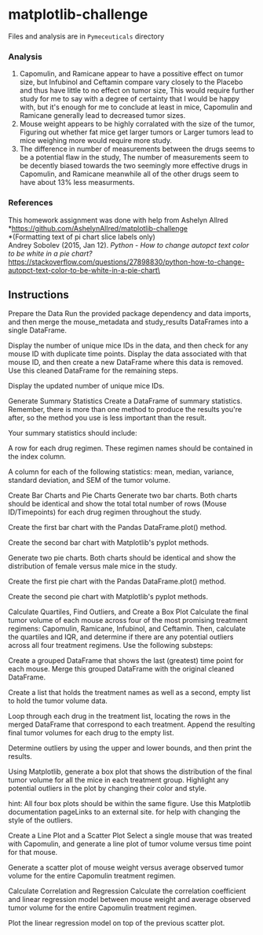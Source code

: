 # matplotlib-challenge
Files and analysis are in `Pymeceuticals` directory

### Analysis
1. Capomulin, and Ramicane appear to have a possitive effect on tumor size, but Infubinol and Ceftamin compare vary closely to the Placebo and thus have little to no effect on tumor size, This would require further study for me to say with a degree of certainty that I would be happy with, but it's enough for me to conclude at least in mice, Capomulin and Ramicane generally lead to decreased tumor sizes.
2. Mouse weight appears to be highly corralated with the size of the tumor, Figuring out whether fat mice get larger tumors or Larger tumors lead to mice weighing more would require more study.
3. The difference in number of measurements between the drugs seems to be a potential flaw in the study, The number of measurements seem to be decently biased towards the two seemingly more effective drugs in Capomulin, and Ramicane meanwhile all of the other drugs seem to have about 13% less measurments.

### References
This homework assignment was done with help from Ashelyn Allred \
	*https://github.com/AshelynAllred/matplotlib-challenge \
	*(Formatting text of pi chart slice labels only)  \
Andrey Sobolev (2015, Jan 12). *Python \- How to change autopct text color to be white in a pie chart?*  \
https://stackoverflow.com/questions/27898830/python-how-to-change-autopct-text-color-to-be-white-in-a-pie-chart\

## Instructions
Prepare the Data
Run the provided package dependency and data imports, and then merge the mouse_metadata and study_results DataFrames into a single DataFrame.

Display the number of unique mice IDs in the data, and then check for any mouse ID with duplicate time points. Display the data associated with that mouse ID, and then create a new DataFrame where this data is removed. Use this cleaned DataFrame for the remaining steps.

Display the updated number of unique mice IDs.

Generate Summary Statistics
Create a DataFrame of summary statistics. Remember, there is more than one method to produce the results you're after, so the method you use is less important than the result.

Your summary statistics should include:

A row for each drug regimen. These regimen names should be contained in the index column.

A column for each of the following statistics: mean, median, variance, standard deviation, and SEM of the tumor volume.

Create Bar Charts and Pie Charts
Generate two bar charts. Both charts should be identical and show the total total number of rows (Mouse ID/Timepoints) for each drug regimen throughout the study.

Create the first bar chart with the Pandas DataFrame.plot() method.

Create the second bar chart with Matplotlib's pyplot methods.

Generate two pie charts. Both charts should be identical and show the distribution of female versus male mice in the study.

Create the first pie chart with the Pandas DataFrame.plot() method.

Create the second pie chart with Matplotlib's pyplot methods.

Calculate Quartiles, Find Outliers, and Create a Box Plot
Calculate the final tumor volume of each mouse across four of the most promising treatment regimens: Capomulin, Ramicane, Infubinol, and Ceftamin. Then, calculate the quartiles and IQR, and determine if there are any potential outliers across all four treatment regimens. Use the following substeps:

Create a grouped DataFrame that shows the last (greatest) time point for each mouse. Merge this grouped DataFrame with the original cleaned DataFrame.

Create a list that holds the treatment names as well as a second, empty list to hold the tumor volume data.

Loop through each drug in the treatment list, locating the rows in the merged DataFrame that correspond to each treatment. Append the resulting final tumor volumes for each drug to the empty list.

Determine outliers by using the upper and lower bounds, and then print the results.

Using Matplotlib, generate a box plot that shows the distribution of the final tumor volume for all the mice in each treatment group. Highlight any potential outliers in the plot by changing their color and style.

hint: All four box plots should be within the same figure. Use this Matplotlib documentation pageLinks to an external site. for help with changing the style of the outliers.

Create a Line Plot and a Scatter Plot
Select a single mouse that was treated with Capomulin, and generate a line plot of tumor volume versus time point for that mouse.

Generate a scatter plot of mouse weight versus average observed tumor volume for the entire Capomulin treatment regimen.

Calculate Correlation and Regression
Calculate the correlation coefficient and linear regression model between mouse weight and average observed tumor volume for the entire Capomulin treatment regimen.

Plot the linear regression model on top of the previous scatter plot.


